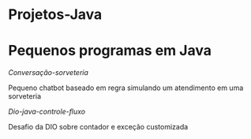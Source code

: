# Projetos-Java
 <h1>Pequenos programas em Java</h1>
 
 <p><em>Conversação-sorveteria</em></p>
 <p>Pequeno chatbot baseado em regra simulando um atendimento em uma sorveteria</p>
 
 <p><em>Dio-java-controle-fluxo</em></p>
 <p>Desafio da DIO sobre contador e exceção customizada</p>